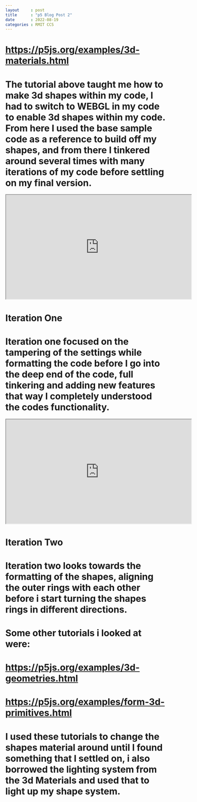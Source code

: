 ```yaml
---
layout     : post
title      : "p5 Blog Post 2"
date       : 2022-08-19
categories : RMIT CCS
---
```


# https://p5js.org/examples/3d-materials.html

# The tutorial above taught me how to make 3d shapes within my code, I had to switch to WEBGL in my code to enable 3d shapes within my code. From here I used the base sample code as a reference to build off my shapes, and from there I tinkered around several times with many iterations of my code before settling on my final version.

<iframe width=576 height=324 src="https://editor.p5js.org/Abyzmal/full/3Ya_ZqCaS"></iframe>

# Iteration One

# Iteration one focused on the tampering of the settings while formatting the code before I go into the deep end of the code, full tinkering and adding new features that way I completely understood the codes functionality.

<iframe width=576 height=324 src="https://editor.p5js.org/Abyzmal/full/ZqnYwLjR_"></iframe>

# Iteration Two

# Iteration two looks towards the formatting of the shapes, aligning the outer rings with each other before i start turning the shapes rings in different directions.

# Some other tutorials i looked at were:

# https://p5js.org/examples/3d-geometries.html

# https://p5js.org/examples/form-3d-primitives.html

# I used these tutorials to change the shapes material around until I found something that I settled on, i also borrowed the lighting system from the 3d Materials and used that to light up my shape system.
